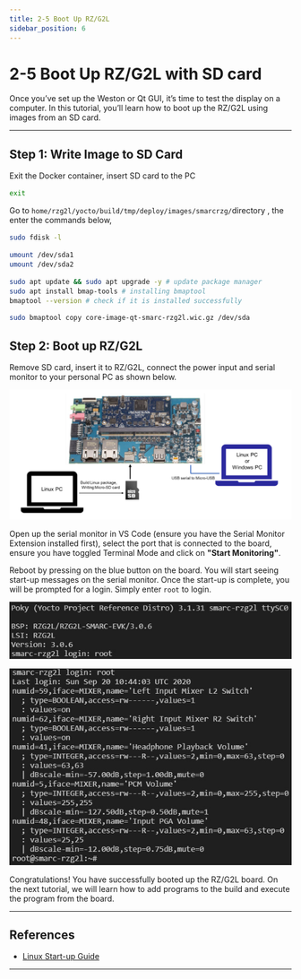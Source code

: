 ```yaml
---
title: 2-5 Boot Up RZ/G2L
sidebar_position: 6
---
```


# 2-5 Boot Up RZ/G2L with SD card

Once you’ve set up the Weston or Qt GUI, it’s time to test the display on a computer. In this tutorial, you’ll learn how to boot up the RZ/G2L using images from an SD card.

---

## Step 1: Write Image to SD Card
Exit the Docker container, insert SD card to the PC

```bash
exit
```

Go to `home/rzg2l/yocto/build/tmp/deploy/images/smarcrzg/`directory , the enter the commands below,

```bash title:"check device ID of SD card"
sudo fdisk -l
```

```bash title:"unmount sda1 and sda2 if busy"
umount /dev/sda1
umount /dev/sda2
```

```bash title:"install bmaptool"
sudo apt update && sudo apt upgrade -y # update package manager
sudo apt install bmap-tools # installing bmaptool
bmaptool --version # check if it is installed successfully
```

```bash title:"flash the image into SD card"
sudo bmaptool copy core-image-qt-smarc-rzg2l.wic.gz /dev/sda
```

## Step 2: Boot up RZ/G2L
Remove SD card, insert it to RZ/G2L, connect the power input and serial monitor to your personal PC as shown below.

![connection](./img/2-6-1.png)

Open up the serial monitor in VS Code (ensure you have the Serial Monitor Extension installed first), select the port that is connected to the board, ensure you have toggled Terminal Mode and click on **"Start Monitoring"**.

Reboot by pressing on the blue button on the board. You will start seeing start-up messages on the serial monitor. Once the start-up is complete, you will be prompted for a login. Simply enter `root` to login.

![login](./img/2-6-2.png)

![entered](./img/2-6-3.png)

Congratulations! You have successfully booted up the RZ/G2L board. On the next tutorial, we will learn how to add programs to the build and execute the program from the board.

---

## References
- [Linux Start-up Guide](./docs/Linux%20Start-up%20Guide%20(RZG2L,LC,UL).pdf)

---